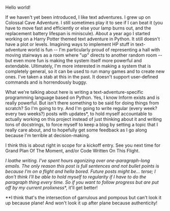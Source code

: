 Hello world!

If we haven't yet been introduced, I like text adventures. I grew up on Colossal Cave Adventure. I still sometimes play it to see if I can beat it (you have to move fast and efficiently or else your lamp burns out, and the replacement battery lifespan is miniscule). About a year ago I started working on a Harry Potter themed text adventure in Python. It still doesn't have a plot or levels. Imagining ways to implement HP stuff in text-adventure world is fun -- I'm particularly proud of representing a hall with moving stairways as a room where "up" directs to another random room -- but even more fun is making the system itself more powerful and extendable. Ultimately, I'm more interested in making a system that is completely general, so it can be used to run many games and to create new ones. I've taken a stab at this in the past. It doesn't support user-defined commands and is horrendously buggy.

What we're talking about here is writing a text-adventure-specific programming language based on Python. Yes, I know Inform exists and is really powerful. But isn't there something to be said for doing things from scratch? So I'm going to try. And I'm going to write regular (every week? every two weeks?) posts with updates*, to hold myself accountable to actually working on this project instead of just thinking about it and writing tons of docstrings, to force myself to keep a blog by setting a topic that I really care about, and to hopefully get some feedback as I go along because I'm terrible at decision-making.

I think this is about right in scope for a kickoff entry. See you next time for Grand Plan Of The Moment, and/or Code Written On This Flight.

*I loathe writing. I've spent hours agonizing over one-paragraph-long emails. The only reason this post is full sentences and not bullet points is because I'm on a flight and hella bored. Future posts might be... terse; I don't think I'll be able to hold myself to regularity if I have to do the paragraph thing every time. So if you want to follow progress but are put off by my current prolixness**, it'll get better!

**I think that's the intersection of garrulous and pompous but can't look it up because plane! And won't look it up after plane because authenticity!
